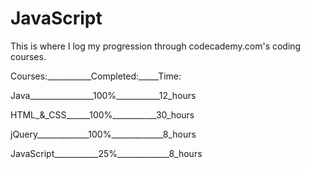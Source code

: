# JavaScript

This is where I log my progression through codecademy.com's coding courses.

Courses:___________Completed:_____Time:

Java________________100%___________12_hours

HTML_&_CSS______100%___________30_hours

jQuery_____________100%_____________8_hours

JavaScript___________25%_____________8_hours
